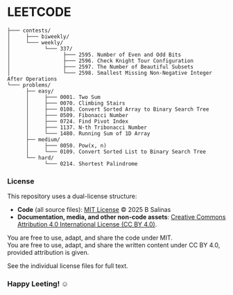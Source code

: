 # LEETCODE

```
├─── contests/
│     ├─── biweekly/
│     └─── weekly/
│           └─── 337/
│                 ├─── 2595. Number of Even and Odd Bits
│                 ├─── 2596. Check Knight Tour Configuration
│                 ├─── 2597. The Number of Beautiful Subsets
│                 └─── 2598. Smallest Missing Non-Negative Integer After Operations
└─── problems/
      ├── easy/
      │     ├─── 0001. Two Sum
      │     ├─── 0070. Climbing Stairs
      │     ├─── 0108. Convert Sorted Array to Binary Search Tree
      │     ├─── 0509. Fibonacci Number
      │     ├─── 0724. Find Pivot Index
      │     ├─── 1137. N-th Tribonacci Number
      │     └─── 1480. Running Sum of 1D Array 
      ├── medium/
      │     ├─── 0050. Pow(x, n)
      │     └─── 0109. Convert Sorted List to Binary Search Tree
      └── hard/
            └─── 0214. Shortest Palindrome
```

### License
This repository uses a dual-license structure:

- **Code** (all source files): [MIT License](./LICENSE-MIT) © 2025 B Salinas  
- **Documentation, media, and other non-code assets**: [Creative Commons Attribution 4.0 International License (CC BY 4.0)](./LICENSE-CC).

You are free to use, adapt, and share the code under MIT.  
You are free to use, adapt, and share the written content under CC BY 4.0, provided attribution is given.

See the individual license files for full text. 

### Happy Leeting! ☺︎
